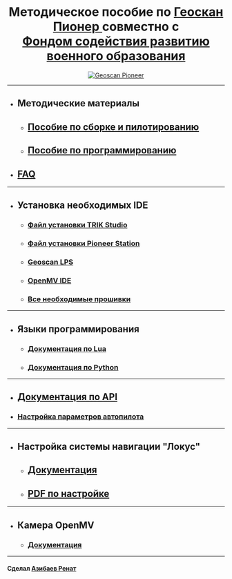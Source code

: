 <div align="center">

# Методическое пособие по <a href="https://www.geoscan.aero/ru/products/pioneer/copter">Геоскан Пионер </a> совместно с <br>[Фондом содействия развитию военного образования](https://fsrvo.ru)

<a href="https://www.geoscan.aero/ru/products/pioneer/copter"> ![Geoscan Pioneer](https://docs.geoscan.aero/ru/master/_images/pioneer.png) </a>

</div>

----------
- ## Методические материалы
  - ## [Пособие по сборке и пилотированию](https://github.com/Slond/pioneer_edu/raw/main/%D0%A1%D0%B1%D0%BE%D1%80%D0%BA%D0%B0%20%D0%B8%20%D0%BF%D0%B8%D0%BB%D0%BE%D1%82%D0%B8%D1%80%D0%BE%D0%B2%D0%B0%D0%BD%D0%B8%D0%B5.docx)

  - ## [Пособие по программированию](https://github.com/Slond/pioneer_edu/raw/main/Программирование.docx)

- ## [FAQ](FAQ)

---

- ## Установка необходимых IDE

  - ### [Файл установки TRIK Studio](https://dl.geoscan.aero/pioneer/upload/TRIKStudio/trik-studio-offline-installer.exe)

  - ### [Файл установки Pioneer Station](https://pioneer-doc.readthedocs.io/ru/master/programming/pioneer_station/pioneer_station_main.html)

  - ### [Geoscan LPS](https://dl.geoscan.aero/pioneer/upload/LPS/Geoscan_LPS.exe)

  - ### [OpenMV IDE](https://openmv.io/pages/download)

  - ### [Все необходимые прошивки](https://github.com/Slond/pioneer_edu/tree/main/Прошивка)

---

- ## Языки программирования

  - ### [Документация по Lua](https://learnxinyminutes.com/docs/ru-ru/lua-ru/)

  - ### [Документация по Python](https://docs.python.org/3/)

---

- ## [Документация по API](https://pioneer-doc.readthedocs.io/ru/master/programming/lua/lua.html)

- ### [Настройка параметров автопилота](https://docs.geoscan.aero/ru/master/instructions/pioneer-max/settings/autopilot_parameters.html)
---

- ## Настройка системы навигации "Локус"

  - ## [Документация](https://pioneer-doc.readthedocs.io/ru/master/module/indoor_nav_lokus.html)

  - ## [PDF по настройке](https://dl.geoscan.aero/pioneer/upload/Docs/User_manual_Locus.pdf)

---

- ## Камера OpenMV

  - ### [Документация](https://docs.openmv.io)

---
#### Сделал [Азибаев Ренат](https://t.me/azibaev_renat)
